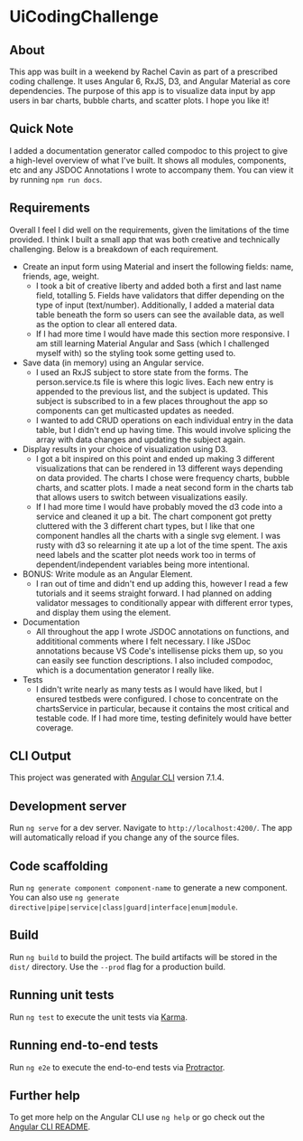 
# UiCodingChallenge

## About
This app was built in a weekend by Rachel Cavin as part of a prescribed coding challenge. It uses Angular 6, RxJS, D3, and Angular Material as core dependencies. The purpose of this app is to visualize data input by app users in bar charts, bubble charts, and scatter plots. I hope you like it!

## Quick Note
I added a documentation generator called compodoc to this project to give a high-level overview of what I've built. It shows all modules, components, etc and any JSDOC Annotations I wrote to accompany them. You can view it by running `npm run docs`.

## Requirements
Overall I feel I did well on the requirements, given the limitations of the time provided. I think I built a small app that was both creative and technically challenging. Below is a breakdown of each requirement.
* Create an input form using Material and insert the following fields: name, friends, age, weight.
  * I took a bit of creative liberty and added both a first and last name field, totalling 5. Fields have validators that differ depending on the type of input (text/number). Additionally, I added a material data table beneath the form so users can see the available data, as well as the option to clear all entered data. 
  * If I had more time I would have made this section more responsive. I am still learning Material Angular and Sass (which I challenged myself with) so the styling took some getting used to. 
* Save data (in memory) using an Angular service.
  * I used an RxJS subject to store state from the forms. The person.service.ts file is where this logic lives. Each new entry is appended to the previous list, and the subject is updated. This subject is subscribed to in a few places throughout the app so components can get multicasted updates as needed.
  * I wanted to add CRUD operations on each individual entry in the data table, but I didn't end up having time. This would involve splicing the array with data changes and updating the subject again.
* Display results in your choice of visualization using D3.
  * I got a bit inspired on this point and ended up making 3 different visualizations that can be rendered in 13 different ways depending on data provided. The charts I chose were frequency charts, bubble charts, and scatter plots. I made a neat second form in the charts tab that allows users to switch between visualizations easily.
  * If I had more time I would have probably moved the d3 code into a service and cleaned it up a bit. The chart component got pretty cluttered with the 3 different chart types, but I like that one component handles all the charts with a single svg element. I was rusty with d3 so relearning it ate up a lot of the time spent. The axis need labels and the scatter plot needs work too in terms of dependent/independent variables being more intentional.
* BONUS: Write module as an Angular Element.
  * I ran out of time and didn't end up adding this, however I read a few tutorials and it seems straight forward. I had planned on adding validator messages to conditionally appear with different error types, and display them using the element.
* Documentation
  * All throughout the app I wrote JSDOC annotations on functions, and addititional comments where I felt necessary. I like JSDoc annotations because VS Code's intellisense picks them up, so you can easily see function descriptions. I also included compodoc, which is a documentation generator I really like.
* Tests
  * I didn't write nearly as many tests as I would have liked, but I ensured testbeds were configured. I chose to concentrate on the chartsService in particular, because it contains the most critical and testable code. If I had more time, testing definitely would have better coverage.


## CLI Output

This project was generated with [Angular CLI](https://github.com/angular/angular-cli) version 7.1.4.

## Development server

Run `ng serve` for a dev server. Navigate to `http://localhost:4200/`. The app will automatically reload if you change any of the source files.

## Code scaffolding

Run `ng generate component component-name` to generate a new component. You can also use `ng generate directive|pipe|service|class|guard|interface|enum|module`.

## Build

Run `ng build` to build the project. The build artifacts will be stored in the `dist/` directory. Use the `--prod` flag for a production build.

## Running unit tests

Run `ng test` to execute the unit tests via [Karma](https://karma-runner.github.io).

## Running end-to-end tests

Run `ng e2e` to execute the end-to-end tests via [Protractor](http://www.protractortest.org/).

## Further help

To get more help on the Angular CLI use `ng help` or go check out the [Angular CLI README](https://github.com/angular/angular-cli/blob/master/README.md).

